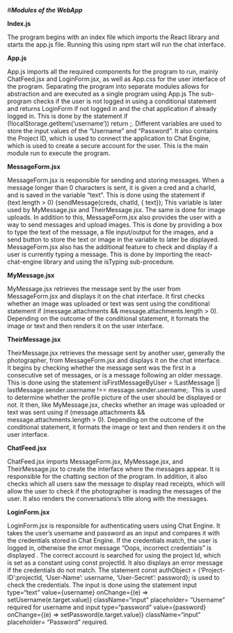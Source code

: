 ﻿#***Modules of the WebApp***

**Index.js**

The program begins with an index file which imports the React library and starts the app.js file. Running this using npm start will run the chat interface.

**App.js**

App.js imports all the required components for the program to run, mainly ChatFeed.jsx and LoginForm.jsx, as well as App.css for the user interface of the program. Separating the program into separate modules allows for abstraction and are executed as a single program using App.js The sub-program checks if the user is not logged in using a conditional statement and returns LoginForm if not logged in and the chat application if already logged in. This is done by the statement if (!localStorage.getItem(‘username’)) return <LoginForm/>;. Different variables are used to store the input values of the “Username” and “Password”.  It also contains the Project ID, which is used to connect the application to Chat Engine, which is used to create a secure account for the user. This is the main module run to execute the program.


**MessageForm.jsx**

MessageForm.jsx is responsible for sending and storing messages. When a message longer than 0 characters is sent, it is given a cred and a charId, and is saved in the variable “text”. This is done using the statement if (text.length > 0) {sendMessage(creds, chatId, { text}); This variable is later used by MyMessage.jsx and TheirMessage.jsx. The same is done for image uploads. In addition to this, MessageForm.jsx also provides the user with a way to send messages and upload images. This is done by providing a box to type the text of the message, a file input/output for the images, and a send button to store the text or image in the variable to later be displayed. MessageForm.jsx also has the additional feature to check and display if a user is currently typing a message. This is done by importing the react-chat-engine library and using the isTyping sub-procedure.

**MyMessage.jsx**

MyMessage.jsx retrieves the message sent by the user from MessageForm.jsx and displays it on the chat interface. It first checks whether an image was uploaded or text was sent using the conditional statement if (message.attachments && message.attachments.length > 0). Depending on the outcome of the conditional statement, it formats the image or text and then renders it on the user interface.

**TheirMessage.jsx**



TheirMessage.jsx retrieves the message sent by another user, generally the photographer,  from MessageForm.jsx and displays it on the chat interface. It begins by checking whether the message sent was the first in a consecutive set of messages, or is a message following an older message. This is done using the statement isFirstMessageByUser = !LastMessage || lastMessage.sender.username !== message.sender.username;.  This is used to determine whether the profile picture of the user should be displayed or not. It then, like MyMessage.jsx, checks whether an image was uploaded or text was sent using if (message.attachments && message.attachments.length > 0). Depending on the outcome of the conditional statement, it formats the image or text and then renders it on the user interface.

**ChatFeed.jsx**

ChatFeed.jsx imports MessageForm.jsx, MyMessage.jsx, and TheirMessage.jsx to create the interface where the messages appear.  It is responsible for the chatting section of the program. In addition, it also checks which all users saw the message to display read receipts, which will allow the user to check if the photographer is reading the messages of the user. It also renders the conversations’s title along with the messages. 

**LoginForm.jsx**

LoginForm.jsx is responsible for authenticating users using Chat Engine. It takes the user’s username and password as an input and compares it with the credentials stored in Chat Engine. If the credentials match, the user is logged in, otherwise the error message “Oops, incorrect credentials” is displayed . The correct account is searched for using the project Id, which is set as a constant using const projectId. It also displays an error message if the credentials do not match. The statement const authObject = {‘Project-ID’:projectId, ‘User-Name’: username, ‘User-Secret’: password}; is used to check the credentials. The input is done using the statement input type=“text” value={username} onChange={(e) ⇒ setUsername(e.target.value)} className=“input” placeholder= “Username” required for username and input type=“password” value={password} onChange={(e) ⇒ setPassword(e.target.value)} className=“input” placeholder= “Password” required.

